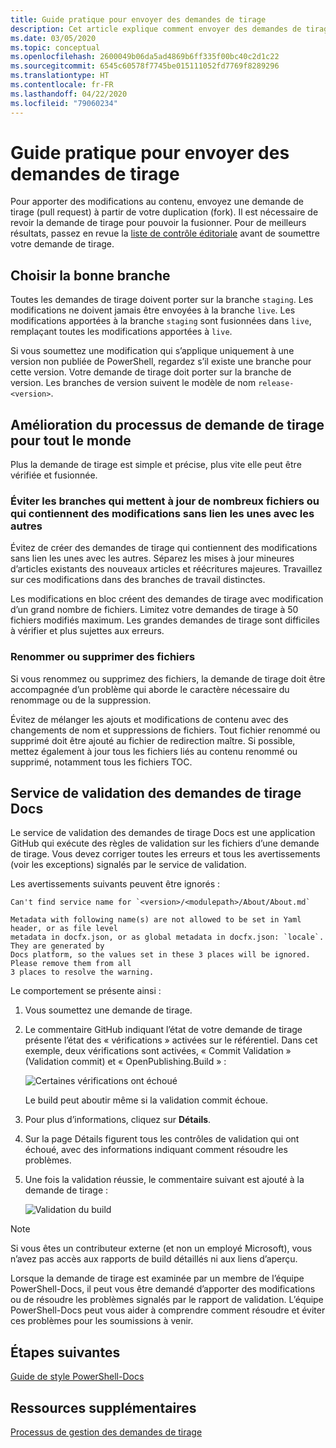 ```yaml
---
title: Guide pratique pour envoyer des demandes de tirage
description: Cet article explique comment envoyer des demandes de tirage au référentiel PowerShell-Docs.
ms.date: 03/05/2020
ms.topic: conceptual
ms.openlocfilehash: 2600049b06da5ad4869b6ff335f00bc40c2d1c22
ms.sourcegitcommit: 6545c60578f7745be015111052fd7769f8289296
ms.translationtype: HT
ms.contentlocale: fr-FR
ms.lasthandoff: 04/22/2020
ms.locfileid: "79060234"
---
```

# <a name="how-to-submit-pull-requests"></a>Guide pratique pour envoyer des demandes de tirage

Pour apporter des modifications au contenu, envoyez une demande de tirage (pull request) à partir de votre duplication (fork). Il est nécessaire de revoir la demande de tirage pour pouvoir la fusionner. Pour de meilleurs résultats, passez en revue la [liste de contrôle éditoriale](editorial-checklist.md) avant de soumettre votre demande de tirage.

## <a name="target-the-correct-branch"></a>Choisir la bonne branche

Toutes les demandes de tirage doivent porter sur la branche `staging`. Les modifications ne doivent jamais être envoyées à la branche `live`. Les modifications apportées à la branche `staging` sont fusionnées dans `live`, remplaçant toutes les modifications apportées à `live`.

Si vous soumettez une modification qui s’applique uniquement à une version non publiée de PowerShell, regardez s’il existe une branche pour cette version. Votre demande de tirage doit porter sur la branche de version. Les branches de version suivent le modèle de nom `release-<version>`.

## <a name="make-the-pull-request-process-work-better-for-everyone"></a>Amélioration du processus de demande de tirage pour tout le monde

Plus la demande de tirage est simple et précise, plus vite elle peut être vérifiée et fusionnée.

### <a name="avoid-branches-that-update-large-numbers-of-files-or-contain-unrelated-changes"></a>Éviter les branches qui mettent à jour de nombreux fichiers ou qui contiennent des modifications sans lien les unes avec les autres

Évitez de créer des demandes de tirage qui contiennent des modifications sans lien les unes avec les autres. Séparez les mises à jour mineures d’articles existants des nouveaux articles et réécritures majeures. Travaillez sur ces modifications dans des branches de travail distinctes.

Les modifications en bloc créent des demandes de tirage avec modification d’un grand nombre de fichiers. Limitez votre demandes de tirage à 50 fichiers modifiés maximum. Les grandes demandes de tirage sont difficiles à vérifier et plus sujettes aux erreurs.

### <a name="renaming-or-deleting-files"></a>Renommer ou supprimer des fichiers

Si vous renommez ou supprimez des fichiers, la demande de tirage doit être accompagnée d’un problème qui aborde le caractère nécessaire du renommage ou de la suppression.

Évitez de mélanger les ajouts et modifications de contenu avec des changements de nom et suppressions de fichiers. Tout fichier renommé ou supprimé doit être ajouté au fichier de redirection maître. Si possible, mettez également à jour tous les fichiers liés au contenu renommé ou supprimé, notamment tous les fichiers TOC.

## <a name="docs-pr-validation-service"></a>Service de validation des demandes de tirage Docs

Le service de validation des demandes de tirage Docs est une application GitHub qui exécute des règles de validation sur les fichiers d’une demande de tirage. Vous devez corriger toutes les erreurs et tous les avertissements (voir les exceptions) signalés par le service de validation.

Les avertissements suivants peuvent être ignorés :

```
Can't find service name for `<version>/<modulepath>/About/About.md`
```

```
Metadata with following name(s) are not allowed to be set in Yaml header, or as file level
metadata in docfx.json, or as global metadata in docfx.json: `locale`. They are generated by
Docs platform, so the values set in these 3 places will be ignored. Please remove them from all
3 places to resolve the warning.
```

Le comportement se présente ainsi :

1. Vous soumettez une demande de tirage.
1. Le commentaire GitHub indiquant l’état de votre demande de tirage présente l’état des « vérifications » activées sur le référentiel. Dans cet exemple, deux vérifications sont activées, « Commit Validation » (Validation commit) et « OpenPublishing.Build » :

   ![Certaines vérifications ont échoué](media/pull-requests/validation-failed.png)

   Le build peut aboutir même si la validation commit échoue.

1. Pour plus d’informations, cliquez sur **Détails**.
1. Sur la page Détails figurent tous les contrôles de validation qui ont échoué, avec des informations indiquant comment résoudre les problèmes.
1. Une fois la validation réussie, le commentaire suivant est ajouté à la demande de tirage :

   ![Validation du build](media/pull-requests/build-validation.png)

> [!NOTE]
> Si vous êtes un contributeur externe (et non un employé Microsoft), vous n’avez pas accès aux rapports de build détaillés ni aux liens d’aperçu.

Lorsque la demande de tirage est examinée par un membre de l’équipe PowerShell-Docs, il peut vous être demandé d’apporter des modifications ou de résoudre les problèmes signalés par le rapport de validation. L’équipe PowerShell-Docs peut vous aider à comprendre comment résoudre et éviter ces problèmes pour les soumissions à venir.

## <a name="next-steps"></a>Étapes suivantes

[Guide de style PowerShell-Docs](powershell-style-guide.md)

## <a name="additional-resources"></a>Ressources supplémentaires

[Processus de gestion des demandes de tirage](managing-pull-requests.md)
